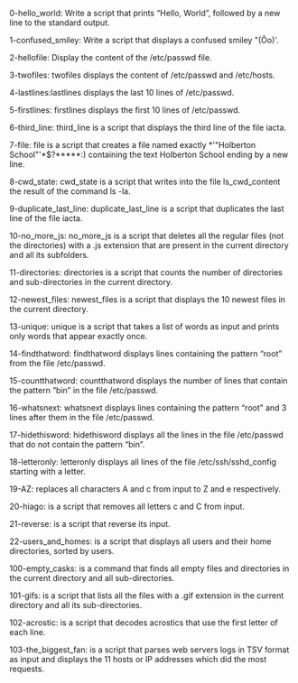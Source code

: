 0-hello_world: Write a script that prints “Hello, World”, followed by a new line to the standard output.

1-confused_smiley: Write a script that displays a confused smiley "(Ôo)'.

2-hellofile: Display the content of the /etc/passwd file.

3-twofiles: twofiles displays the content of /etc/passwd and /etc/hosts.

4-lastlines:lastlines displays the last 10 lines of /etc/passwd.

5-firstlines: firstlines displays the first 10 lines of /etc/passwd.

6-third_line: third_line is a script that displays the third line of the file iacta.

7-file: file is a script that creates a file named exactly *\'"Holberton School"'\*$?*****:) containing the text Holberton School ending by a new line.

8-cwd_state: cwd_state is a script that writes into the file ls_cwd_content the result of the command ls -la.

9-duplicate_last_line: duplicate_last_line is a script that duplicates the last line of the file iacta.

10-no_more_js: no_more_js is a script that deletes all the regular files (not the directories) with a .js extension that are present in the current directory and all its subfolders.

11-directories: directories is a script that counts the number of directories and sub-directories in the current directory.

12-newest_files: newest_files is a script that displays the 10 newest files in the current directory.

13-unique: unique is a script that takes a list of words as input and prints only words that appear exactly once.

14-findthatword: findthatword displays lines containing the pattern “root” from the file /etc/passwd.

15-countthatword: countthatword displays the number of lines that contain the pattern “bin” in the file /etc/passwd.

16-whatsnext: whatsnext displays lines containing the pattern “root” and 3 lines after them in the file /etc/passwd.

17-hidethisword: hidethisword displays all the lines in the file /etc/passwd that do not contain the pattern “bin”.

18-letteronly: letteronly displays all lines of the file /etc/ssh/sshd_config starting with a letter.

19-AZ: replaces all characters A and c from input to Z and e respectively.

20-hiago: is a script that removes all letters c and C from input.

21-reverse: is a script that reverse its input.

22-users_and_homes: is a script that displays all users and their home directories, sorted by users.

100-empty_casks: is a command that finds all empty files and directories in the current directory and all sub-directories.

101-gifs: is a script that lists all the files with a .gif extension in the current directory and all its sub-directories.

102-acrostic: is a script that decodes acrostics that use the first letter of each line.

103-the_biggest_fan: is a script that parses web servers logs in TSV format as input and displays the 11 hosts or IP addresses which did the most requests.
